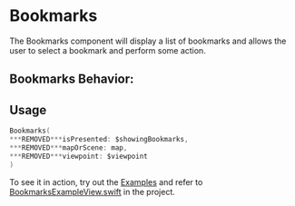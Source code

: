 # Bookmarks

The Bookmarks component will display a list of bookmarks and allows the user to select a bookmark and perform some action. 

## Bookmarks Behavior:

## Usage

```swift
Bookmarks(
***REMOVED***isPresented: $showingBookmarks,
***REMOVED***mapOrScene: map,
***REMOVED***viewpoint: $viewpoint
)
```

To see it in action, try out the [Examples](../../Examples) and refer to [BookmarksExampleView.swift](../../Examples/Examples/BookmarksExampleView.swift) in the project.
